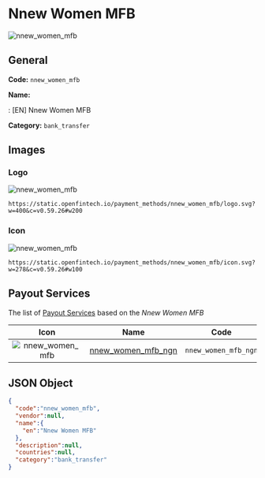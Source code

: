 
# Nnew Women MFB 
![nnew_women_mfb](https://static.openfintech.io/payment_methods/nnew_women_mfb/logo.svg?w=400&c=v0.59.26#w200)  

## General 
**Code:** `nnew_women_mfb` 
 
**Name:** 
 
:	[EN] Nnew Women MFB 
 
**Category:** `bank_transfer` 
 

## Images 

### Logo 
![nnew_women_mfb](https://static.openfintech.io/payment_methods/nnew_women_mfb/logo.svg?w=400&c=v0.59.26#w200)  

```
https://static.openfintech.io/payment_methods/nnew_women_mfb/logo.svg?w=400&c=v0.59.26#w200
```  

### Icon 
![nnew_women_mfb](https://static.openfintech.io/payment_methods/nnew_women_mfb/icon.svg?w=278&c=v0.59.26#w100)  

```
https://static.openfintech.io/payment_methods/nnew_women_mfb/icon.svg?w=278&c=v0.59.26#w100
```  

## Payout Services 
 
The list of [Payout Services](/payout-services/) based on the _Nnew Women MFB_ 

|Icon|Name|Code| 
|:---:|:---:|:---:| 
|![nnew_women_mfb](https://static.openfintech.io/payout_methods/nnew_women_mfb/icon.svg?w=278&c=v0.59.26#w40) |[nnew_women_mfb_ngn](/payout-services/nnew_women_mfb_ngn/)|`nnew_women_mfb_ngn`| 
 

## JSON Object 

```json
{
  "code":"nnew_women_mfb",
  "vendor":null,
  "name":{
    "en":"Nnew Women MFB"
  },
  "description":null,
  "countries":null,
  "category":"bank_transfer"
}
```  
